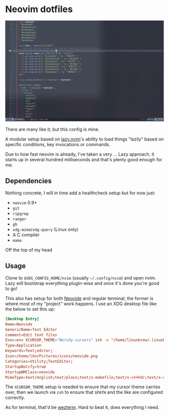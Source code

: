 # Neovim dotfiles

![preview](.github/assets/preview.png)

There are many like it; but this config is mine.

A modular setup based on [lazy.nvim](https://github.com/folke/lazy.nvim)'s ability to load things "lazily" based on specific conditions, key invocations or commands.

Due to how fast neovim is already, I've taken a very ... Lazy approach, it starts up in several hundred milliseconds and that's plenty good enough for me.

## Dependencies
Nothing concrete, I will in time add a healthcheck setup but for now just:

- `neovim` 0.9+
- `git`
- `ripgrep`
- `ranger`
- `gh`
- `xdg-mime`/`xdg-query` (Linux only)
- A C compiler
- `make`

Off the top of my head

## Usage

Clone to `$XDG_CONFIG_HOME/nvim` (usually `~/.config/nvim`) and open nvim. Lazy will bootstrap everything plugin-wise and once it's done you're good to go!

This also has setup for both [Neovide](https://neovide.dev/) and regular terminal; the former is where
most of my "project" work happens. I use an XDG desktop file like the below to
set this up:

```conf
[Desktop Entry]
Name=Neovide
GenericName=Text Editor
Comment=Edit text files
Exec=env XCURSOR_THEME="Norzdy-cursors" zsh -c "/home/linuxbrew/.linuxbrew/bin/neovide  %F"
Type=Application
Keywords=Text;editor;
Icon=/home/lkn/Pictures/icons/neovide.png
Categories=Utility;TextEditor;
StartupNotify=true
StartupWMClass=neovide
MimeType=text/english;text/plain;text/x-makefile;text/x-c++hdr;text/x-c++src;text/x-chdr;text/x-csrc;text/x-java;text/x-moc;text/x-pascal;text/x-tcl;text/x-tex;application/x-shellscript;text/x-c;text/x-c++;
```

The `XCURSOR_THEME` setup is needed to ensure that my cursor theme carries
over, then we launch via `zsh` to ensure that `$PATH` and the like are configured
correctly.

As for terminal, that'd be [wezterm](https://wezfurlong.org/wezterm/). Hard to
beat it, does everything I need.
